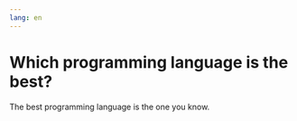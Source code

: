```yaml
---
lang: en
---
```


# Which programming language is the best?

The best programming language is the one you know.
